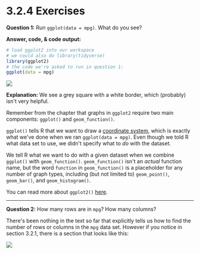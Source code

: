 3.2.4 Exercises
================

**Question 1:** Run `ggplot(data = mpg)`. What do you see?

**Answer, code, & code output:**

``` r
# load ggplot2 into our workspace
# we could also do library(tidyverse)
library(ggplot2) 
# the code we're asked to run in question 1:
ggplot(data = mpg)
```

![](3.2.4_exercises_files/figure-markdown_github/unnamed-chunk-1-1.png)

**Explanation:** We see a grey square with a white border, which (probably) isn't very helpful.

Remember from the chapter that graphs in `ggplot2` require two main components: `ggplot()` and `geom_function()`.

`ggplot()` tells R that we want to draw a [coordinate system](%22https://en.wikipedia.org/wiki/Coordinate_system%22), which is exactly what we've done when we ran `ggplot(data = mpg)`. Even though we told R what data set to use, we didn't specify what to *do* with the dataset.

We tell R what we want to do with a given dataset when we combine `ggplot()` with `geom_function()`. `geom_function()` isn't an *actual* function name, but the word `function` in `geom_function()` is a placeholder for any number of graph types, including (but not limited to) `geom_point()`, `geom_bar()`, and `geom_histogram()`.

You can read more about `ggplot2()` [here](%22http://ggplot2.tidyverse.org/%22).

------------------------------------------------------------------------

**Question 2:** How many rows are in `mpg`? How many columns?

There's been nothing in the text so far that explicitly tells us how to find the number of rows or columns in the `mpg` data set. However if you notice in section 3.2.1, there is a section that looks like this:

![](https://i.imgur.com/7GT7e9D.png)
